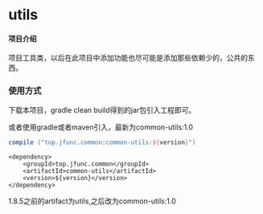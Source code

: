 # utils

#### 项目介绍
项目工具类，以后在此项目中添加功能也尽可能是添加那些依赖少的，公共的东西。

### 使用方式
下载本项目，gradle clean build得到的jar包引入工程即可。

或者使用gradle或者maven引入，最新为common-utils:1.0

```gradle
compile ("top.jfunc.common:common-utils:${version}")
```
```maven
<dependency>
    <groupId>top.jfunc.common</groupId>
    <artifactId>common-utils</artifactId>
    <version>${version}</version>
</dependency>
```

1.8.5之前的artifact为utils,之后改为common-utils:1.0